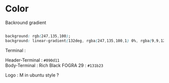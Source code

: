 # Color

Backround gradient

```CSS

background: rgb(247,135,100);
background: linear-gradient(132deg, rgba(247,135,100,1) 0%, rgba(9,9,121,1) 100%);

```

Terminal : 

Header-Terminal : `#090d11`  
Body-Terminal : Rich Black FOGRA 29 : `#131b23`

Logo : M in ubuntu style ?
